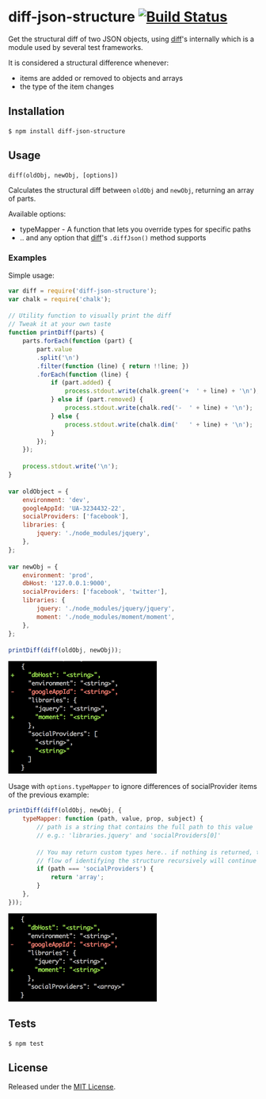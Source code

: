 # diff-json-structure [![Build Status](https://travis-ci.org/IndigoUnited/node-diff-json-structure.svg?branch=master)](https://travis-ci.org/IndigoUnited/node-diff-json-structure)

Get the structural diff of two JSON objects, using [diff](https://github.com/kpdecker/jsdiff)'s internally which is a module used by several test frameworks.


It is considered a structural difference whenever:

  - items are added or removed to objects and arrays
  - the type of the item changes


## Installation

`$ npm install diff-json-structure`


## Usage

`diff(oldObj, newObj, [options])`

Calculates the structural diff between `oldObj` and `newObj`, returning an array of parts.

Available options:

- typeMapper - A function that lets you override types for specific paths
- .. and any option that [diff](https://github.com/kpdecker/jsdif)'s `.diffJson()` method supports


### Examples

Simple usage:

```js
var diff = require('diff-json-structure');
var chalk = require('chalk');

// Utility function to visually print the diff
// Tweak it at your own taste
function printDiff(parts) {
    parts.forEach(function (part) {
        part.value
        .split('\n')
        .filter(function (line) { return !!line; })
        .forEach(function (line) {
            if (part.added) {
                process.stdout.write(chalk.green('+  ' + line) + '\n');
            } else if (part.removed) {
                process.stdout.write(chalk.red('-  ' + line) + '\n');
            } else {
                process.stdout.write(chalk.dim('   ' + line) + '\n');
            }
        });
    });

    process.stdout.write('\n');
}

var oldObject = {
    environment: 'dev',
    googleAppId: 'UA-3234432-22',
    socialProviders: ['facebook'],
    libraries: {
        jquery: './node_modules/jquery',
    },
};

var newObj = {
    environment: 'prod',
    dbHost: '127.0.0.1:9000',
    socialProviders: ['facebook', 'twitter'],
    libraries: {
        jquery: './node_modules/jquery/jquery',
        moment: './node_modules/moment/moment',
    },
};

printDiff(diff(oldObj, newObj));
```

<img src="./doc/basic.png" width="300">


Usage with `options.typeMapper` to ignore differences of socialProvider items of the previous example:

```js
printDiff(diff(oldObj, newObj, {
    typeMapper: function (path, value, prop, subject) {
        // path is a string that contains the full path to this value
        // e.g.: 'libraries.jquery' and 'socialProviders[0]'

        // You may return custom types here.. if nothing is returned, the normal
        // flow of identifying the structure recursively will continue
        if (path === 'socialProviders') {
            return 'array';
        }
    },
}));
```

<img src="./doc/mapper.png" width="300">


## Tests

`$ npm test`


## License

Released under the [MIT License](http://www.opensource.org/licenses/mit-license.php).
